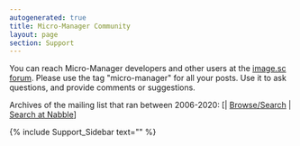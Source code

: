 ```yaml
---
autogenerated: true
title: Micro-Manager Community
layout: page
section: Support
---
```


You can reach Micro-Manager developers and other users at the [image.sc
forum](https://image.sc). Please use the tag "micro-manager" for all
your posts. Use it to ask questions, and provide comments or
suggestions.

Archives of the mailing list that ran between 2006-2020: \[\|
[Browse/Search](http://sourceforge.net/mailarchive/forum.php?forum_name=micro-manager-general)
\| [Search at Nabble](http://micro-manager.3463995.n2.nabble.com/)\]

{% include Support_Sidebar text="" %}
